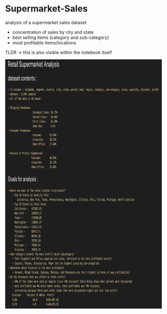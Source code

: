 # Supermarket-Sales
analysis of a supermarket sales dataset 
- concentration of sales by city and state
- best selling items (category and sub-category)
- most profitable items/locations

TLDR -> this is also visible within the notebook itself

 <img src="https://github.com/bcook26/Supermarket-Sales/blob/main/TLDR.png" width="800" height="800">
